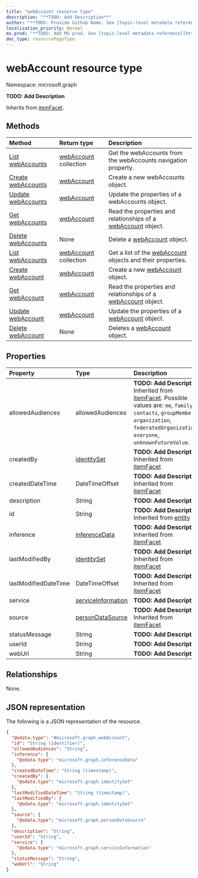 ```yaml
---
title: "webAccount resource type"
description: "**TODO: Add Description**"
author: "**TODO: Provide Github Name. See [topic-level metadata reference](https://msgo.azurewebsites.net/add/document/guidelines/metadata.html#topic-level-metadata)**"
localization_priority: Normal
ms.prod: "**TODO: Add MS prod. See [topic-level metadata reference](https://msgo.azurewebsites.net/add/document/guidelines/metadata.html#topic-level-metadata)**"
doc_type: resourcePageType
---
```


# webAccount resource type

Namespace: microsoft.graph

**TODO: Add Description**


Inherits from [itemFacet](../resources/itemfacet.md).

## Methods
|Method|Return type|Description|
|:---|:---|:---|
|[List webAccounts](../api/profile-list-webaccounts.md)|[webAccount](../resources/webaccount.md) collection|Get the webAccounts from the webAccounts navigation property.|
|[Create webAccounts](../api/profile-post-webaccounts.md)|[webAccount](../resources/webaccount.md)|Create a new webAccounts object.|
|[Update webAccounts](../api/profile-update-webaccounts.md)|[webAccount](../resources/webaccount.md)|Update the properties of a webAccounts object.|
|[Get webAccounts](../api/profile-get-webaccount.md)|[webAccount](../resources/webaccount.md)|Read the properties and relationships of a [webAccount](../resources/webaccount.md) object.|
|[Delete webAccounts](../api/profile-delete-webaccounts.md)|None|Delete a [webAccount](../resources/webaccount.md) object.|
|[List webAccounts](../api/webaccount-list.md)|[webAccount](../resources/webaccount.md) collection|Get a list of the [webAccount](../resources/webaccount.md) objects and their properties.|
|[Create webAccount](../api/webaccount-create.md)|[webAccount](../resources/webaccount.md)|Create a new [webAccount](../resources/webaccount.md) object.|
|[Get webAccount](../api/webaccount-get.md)|[webAccount](../resources/webaccount.md)|Read the properties and relationships of a [webAccount](../resources/webaccount.md) object.|
|[Update webAccount](../api/webaccount-update.md)|[webAccount](../resources/webaccount.md)|Update the properties of a [webAccount](../resources/webaccount.md) object.|
|[Delete webAccount](../api/webaccount-delete.md)|None|Deletes a [webAccount](../resources/webaccount.md) object.|

## Properties
|Property|Type|Description|
|:---|:---|:---|
|allowedAudiences|allowedAudiences|**TODO: Add Description** Inherited from [itemFacet](../resources/itemfacet.md). Possible values are: `me`, `family`, `contacts`, `groupMembers`, `organization`, `federatedOrganizations`, `everyone`, `unknownFutureValue`.|
|createdBy|[identitySet](../resources/identityset.md)|**TODO: Add Description** Inherited from [itemFacet](../resources/itemfacet.md)|
|createdDateTime|DateTimeOffset|**TODO: Add Description** Inherited from [itemFacet](../resources/itemfacet.md)|
|description|String|**TODO: Add Description**|
|id|String|**TODO: Add Description** Inherited from [entity](../resources/entity.md)|
|inference|[inferenceData](../resources/inferencedata.md)|**TODO: Add Description** Inherited from [itemFacet](../resources/itemfacet.md)|
|lastModifiedBy|[identitySet](../resources/identityset.md)|**TODO: Add Description** Inherited from [itemFacet](../resources/itemfacet.md)|
|lastModifiedDateTime|DateTimeOffset|**TODO: Add Description** Inherited from [itemFacet](../resources/itemfacet.md)|
|service|[serviceInformation](../resources/serviceinformation.md)|**TODO: Add Description**|
|source|[personDataSource](../resources/persondatasource.md)|**TODO: Add Description** Inherited from [itemFacet](../resources/itemfacet.md)|
|statusMessage|String|**TODO: Add Description**|
|userId|String|**TODO: Add Description**|
|webUrl|String|**TODO: Add Description**|

## Relationships
None.

## JSON representation
The following is a JSON representation of the resource.
<!-- {
  "blockType": "resource",
  "keyProperty": "id",
  "@odata.type": "microsoft.graph.webAccount",
  "baseType": "microsoft.graph.itemFacet",
  "openType": false
}
-->
``` json
{
  "@odata.type": "#microsoft.graph.webAccount",
  "id": "String (identifier)",
  "allowedAudiences": "String",
  "inference": {
    "@odata.type": "microsoft.graph.inferenceData"
  },
  "createdDateTime": "String (timestamp)",
  "createdBy": {
    "@odata.type": "microsoft.graph.identitySet"
  },
  "lastModifiedDateTime": "String (timestamp)",
  "lastModifiedBy": {
    "@odata.type": "microsoft.graph.identitySet"
  },
  "source": {
    "@odata.type": "microsoft.graph.personDataSource"
  },
  "description": "String",
  "userId": "String",
  "service": {
    "@odata.type": "microsoft.graph.serviceInformation"
  },
  "statusMessage": "String",
  "webUrl": "String"
}
```


